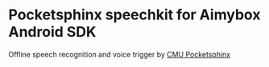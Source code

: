 # Pocketsphinx speechkit for Aimybox Android SDK

Offline speech recognition and voice trigger by [CMU Pocketsphinx](https://github.com/cmusphinx/pocketsphinx-android)
